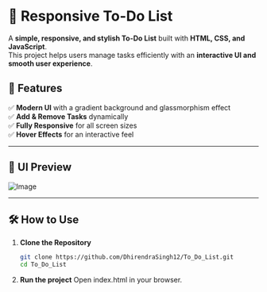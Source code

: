 # 📝 Responsive To-Do List

A **simple, responsive, and stylish To-Do List** built with **HTML, CSS, and JavaScript**.  
This project helps users manage tasks efficiently with an **interactive UI and smooth user experience**.

## 🎨 Features
✅ **Modern UI** with a gradient background and glassmorphism effect  
✅ **Add & Remove Tasks** dynamically  
✅ **Fully Responsive** for all screen sizes  
✅ **Hover Effects** for an interactive feel  

---

## 🎨 UI Preview

![Image](https://github.com/user-attachments/assets/a21a759a-9f64-4733-ab9c-16d4dd692b67)

---

## 🛠️ How to Use

1. **Clone the Repository**
   ```sh
   git clone https://github.com/DhirendraSingh12/To_Do_List.git
   cd To_Do_List

2. **Run the project**
   Open index.html in your browser.
